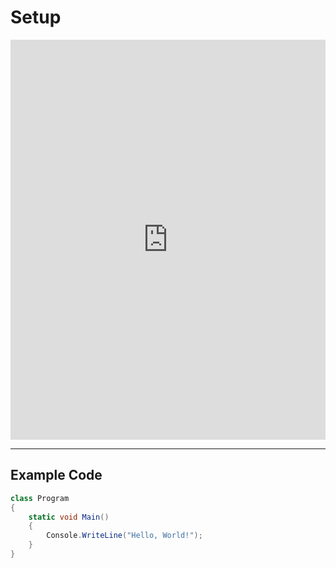 # Setup

<iframe src="https://scribehow.com/embed/Create_new_Console_App_in_Visual_Studio__3HUNHjzdSjeDeJpVd7hIfQ" width="100%" height="640" allowfullscreen frameborder="0"></iframe>


---

## Example Code


```cs linenums="1"
class Program
{
    static void Main()
    {
        Console.WriteLine("Hello, World!");
    }
}
```